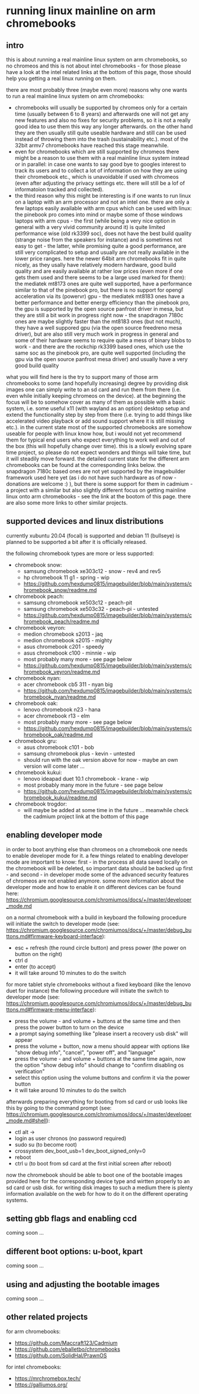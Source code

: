 # running linux mainline on arm chromebooks

## intro

this is about running a real mainline linux system on arm chromebooks, so no chromeos and this is not about intel chromebooks - for those please have a look at the intel related links at the bottom of this page, those should help you getting a real linux running on them.

there are most probably three (maybe even more) reasons why one wants to run a real mainline linux system on arm chromebooks:
- chromebooks will usually be supported by chromeos only for a certain time (usually between 6 to 8 years) and afterwards one will not get any new features and also no fixes for security problems, so it is not a really good idea to use them this way any longer afterwards. on the other hand they are then usually still quite useable hardware and still can be used instead of throwing them into the trash (sustainability etc.). most of the 32bit armv7 chromebooks have reached this stage meanwhile.
- even for chromebooks which are still supported by chromeos there might be a reason to use them with a real mainline linux system instead or in parallel: in case one wants to say good bye to googles interest to track its users and to collect a lot of information on how they are using their chromebook etc., which is unavoidable if used with chromeos (even after adjusting the privacy settings etc. there will still be a lof of informatoion tracked and collected).
- the third reason why this might be interesting is if one wants to run linux on a laptop with an arm processor and not an intel one. there are only a few laptops easily available with arm cpus which can be used with linux: the pinebook pro comes into mind or maybe some of those windows laptops with arm cpus - the first (while being a very nice option in general with a very vivid community around it) is quite limited performance wise (old rk3399 soc), does not have the best build quality (strange noise from the speakers for instance) and is sometimes not easy to get - the latter, while promising quite a good performance, are still very complicated to setup and usually are not really available in the lower price ranges. here the newer 64bit arm chromebooks fit in quite nicely, as they usally have relatively modern hardware, good build quality and are easily available at rather low prices (even more if one gets them used and there seems to be a large used marked for them): the mediatek mt8173 ones are quite well supported, have a performance similar to that of the pinebook pro, but there is no support for opengl acceleration via its (powervr) gpu - the mediatek mt8183 ones have a better performance and better energy efficiency than the pinebook pro, the gpu is supported by the open source panfrost driver in mesa, but they are still a bit work in progress right now - the snapdragon 7180c ones are maybe slightly faster than the mt8183 ones (but not much), they have a well suppored gpu (via the open source freedreno mesa driver), but are also still very much work in progress in general and some of their hardware seems to require quite a mess of binary blobs to work - and there are the rockchip rk3399 based ones, which use the same soc as the pinebook pro, are quite well supported (including the gpu via the open source panfrost mesa driver) and usually have a very good build quality

what you will find here is the try to support many of those arm chromebooks to some (and hopefully increasing) degree by providing disk images one can simply write to an sd card and run them from there (i.e. even while initially keeping chromeos on the device). at the beginning the focus will be to somehow cover as many of them as possible with a basic system, i.e. some useful x11 (with wayland as an option) desktop setup and extend the functionality step by step from there (i.e. trying to add things like accelerated video playback or add sound support where it is still missing etc.). in the current state most of the supported chromebooks are somehow useable for people with linux know how, but i would not yet recommend them for typical end users who expect everything to work well and out of the box (this will hopefully change over time). this is a slowly evolving spare time project, so please do not expect wonders and things will take time, but it will steadily move forward. the detailed current state for the different arm chromebooks can be found at the corresponding links below. the snapdragon 7180c based ones are not yet supported by the imagebuilder framework used here yet (as i do not have such hardware as of now - donations are welcome :) ), but there is some support for them in cadmium - a project with a similar but also slightly different focus on getting mainline linux onto arm chromebooks - see the link at the bootom of this page. there are also some more links to other similar projects.

## supported devices and linux distributions

currently xubuntu 20.04 (focal) is supported and debian 11 (bullseye) is planned to be supported a bit after it is officially released.

the following chromebook types are more or less supported:

- chromebook snow:
  - samsung chromebook xe303c12 - snow - rev4 and rev5
  - hp chromebook 11 g1 - spring - wip
  - https://github.com/hexdump0815/imagebuilder/blob/main/systems/chromebook_snow/readme.md
- chromebook peach:
  - samsung chromebook xe503c12 - peach-pit
  - samsung chromebook xe503c32 - peach-pi - untested
  - https://github.com/hexdump0815/imagebuilder/blob/main/systems/chromebook_peach/readme.md
- chromebook veyron:
  - medion chromebook s2013 - jaq
  - medion chromebook s2015 - mighty
  - asus chromebook c201 - speedy
  - asus chromebook c100 - minnie - wip
  - most probably many more - see page below
  - https://github.com/hexdump0815/imagebuilder/blob/main/systems/chromebook_veyron/readme.md
- chromebook nyan:
  - acer chromebook cb5 311 - nyan big
  - https://github.com/hexdump0815/imagebuilder/blob/main/systems/chromebook_nyan/readme.md
- chromebook oak:
  - lenovo chromebook n23 - hana
  - acer chromebook r13 - elm
  - most probably many more - see page below
  - https://github.com/hexdump0815/imagebuilder/blob/main/systems/chromebook_oak/readme.md
- chromebook gru:
  - asus chromebook c101 - bob
  - samsung chromebook plus - kevin - untested
  - should run with the oak version above for now - maybe an own version will come later ...
- chromebook kukui:
  - lenovo ideapad duet 10.1 chromebook - krane - wip
  - most probably many more in the future - see page below
  - https://github.com/hexdump0815/imagebuilder/blob/main/systems/chromebook_kukui/readme.md
- chromebook trogdor:
  - will maybe be added at some time in the future ... meanwhile check the cadmium project link at the bottom of this page

## enabling developer mode

in order to boot anything else than chromeos on a chromebook one needs to enable developer mode for it. a few things related to enabling developer mode are important to know: first - in the process all data saved locally on the chromebook will be deleted, so important data should be backed up first - and second - in developer mode some of the advanced security features of chromeos are not enabled anymore. some more information about the developer mode and how to enable it on different devices can be found here: https://chromium.googlesource.com/chromiumos/docs/+/master/developer_mode.md

on a normal chromebook with a build in keyboard the following procedure will initiate the switch to developer mode (see: https://chromium.googlesource.com/chromiumos/docs/+/master/debug_buttons.md#firmware-keyboard-interface):

- esc + refresh (the round circle button) and press power (the power on button on the right)
- ctrl d
- enter (to accept)
- it will take around 10 minutes to do the switch

for more tablet style chromebooks without a fixed keyboard (like the lenovo duet for instance) the following procedure will initiate the switch to developer mode (see: https://chromium.googlesource.com/chromiumos/docs/+/master/debug_buttons.md#firmware-menu-interface):

- press the volume - and volume + buttons at the same time and then press the power button to turn on the device
- a prompt saying something like "please insert a recovery usb disk" will appear
- press the volume + button, now a menu should appear with options like "show debug info", "cancel", "power off", and "language"
- press the volume - and volume + buttons at the same time again, now the option "show debug info" should change to "confirm disabling os verification"
- select this option using the volume buttons and confirm it via the power button
- it will take around 10 minutes to do the switch

afterwards preparing everything for booting from sd card or usb looks like this by going to the command prompt (see: https://chromium.googlesource.com/chromiumos/docs/+/master/developer_mode.md#shell):

- ctl alt ->
- login as user chronos (no password required)
- sudo su (to become root)
- crossystem dev_boot_usb=1 dev_boot_signed_only=0
- reboot
- ctrl u (to boot from sd card at the first initial screen after reboot)

now the chromebook should be able to boot one of the bootable images provided here for the corresponding device type and wirtten properly to an sd card or usb disk. for writing disk images to such a medium there is plenty information available on the web for how to do it on the different operating systems.

## setting gbb flags and enabling ccd

coming soon ...

## different boot options: u-boot, kpart

coming soon ...

## using and adjusting the bootable images

coming soon ...

## other related projects

for arm chromebooks:

- https://github.com/Maccraft123/Cadmium
- https://github.com/eballetbo/chromebooks
- https://github.com/SolidHal/PrawnOS

for intel chromebooks:

- https://mrchromebox.tech/
- https://galliumos.org/
